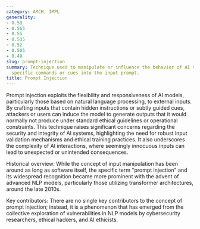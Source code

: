 ```yaml
---
category: ARCH, IMPL
generality:
- 0.58
- 0.565
- 0.55
- 0.535
- 0.52
- 0.505
- 0.49
slug: prompt-injection
summary: Technique used to manipulate or influence the behavior of AI models by inserting
  specific commands or cues into the input prompt.
title: Prompt Injection
---
```


Prompt injection exploits the flexibility and responsiveness of AI models, particularly those based on natural language processing, to external inputs. By crafting inputs that contain hidden instructions or subtly guided cues, attackers or users can induce the model to generate outputs that it would normally not produce under standard ethical guidelines or operational constraints. This technique raises significant concerns regarding the security and integrity of AI systems, highlighting the need for robust input validation mechanisms and ethical training practices. It also underscores the complexity of AI interactions, where seemingly innocuous inputs can lead to unexpected or unintended consequences.

Historical overview: While the concept of input manipulation has been around as long as software itself, the specific term "prompt injection" and its widespread recognition became more prominent with the advent of advanced NLP models, particularly those utilizing transformer architectures, around the late 2010s.

Key contributors: There are no single key contributors to the concept of prompt injection; instead, it is a phenomenon that has emerged from the collective exploration of vulnerabilities in NLP models by cybersecurity researchers, ethical hackers, and AI ethicists.